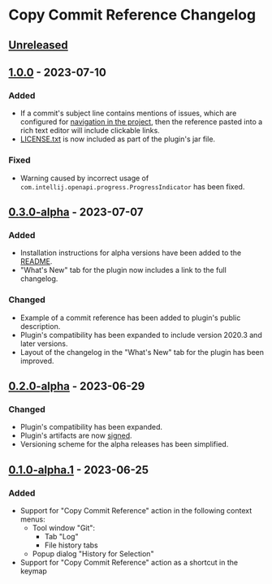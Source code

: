 <!-- Keep a Changelog guide -> https://keepachangelog.com -->

# Copy Commit Reference Changelog

## [Unreleased]

## [1.0.0] - 2023-07-10

### Added
- If a commit's subject line contains mentions of issues, which are configured for [navigation in the project](https://www.jetbrains.com/help/idea/settings-version-control-issue-navigation.html), then the reference pasted into a rich text editor will include clickable links.
- [LICENSE.txt](https://github.com/rybak/intellij-copy-commit-reference/blob/main/LICENSE.txt) is now included as part of the plugin's jar file.

### Fixed
- Warning caused by incorrect usage of `com.intellij.openapi.progress.ProgressIndicator` has been fixed.

## [0.3.0-alpha] - 2023-07-07

### Added
- Installation instructions for alpha versions have been added to the
  [README](https://github.com/rybak/intellij-copy-commit-reference/blob/main/README.md).
- "What's New" tab for the plugin now includes a link to the full changelog.

### Changed
- Example of a commit reference has been added to plugin's public description.
- Plugin's compatibility has been expanded to include version 2020.3 and later versions.
- Layout of the changelog in the "What's New" tab for the plugin has been improved.

## [0.2.0-alpha] - 2023-06-29

### Changed
- Plugin's compatibility has been expanded.
- Plugin's artifacts are now [signed](https://plugins.jetbrains.com/docs/intellij/plugin-signing.html).
- Versioning scheme for the alpha releases has been simplified.

## [0.1.0-alpha.1] - 2023-06-25

### Added
- Support for "Copy Commit Reference" action in the following context menus:
  - Tool window "Git":
    - Tab "Log"
    - File history tabs
  - Popup dialog "History for Selection"
- Support for "Copy Commit Reference" action as a shortcut in the keymap

[Unreleased]: https://github.com/rybak/intellij-copy-commit-reference/compare/v1.0.0...HEAD
[1.0.0]: https://github.com/rybak/intellij-copy-commit-reference/compare/v0.3.0-alpha...v1.0.0
[0.3.0-alpha]: https://github.com/rybak/intellij-copy-commit-reference/compare/v0.2.0-alpha...v0.3.0-alpha
[0.2.0-alpha]: https://github.com/rybak/intellij-copy-commit-reference/compare/v0.1.0-alpha.1...v0.2.0-alpha
[0.1.0-alpha.1]: https://github.com/rybak/intellij-copy-commit-reference/commits/v0.1.0-alpha.1
